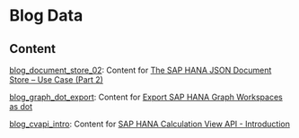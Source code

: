 # Blog Data

## Content
[blog_document_store_02](https://github.com/KaiMueller01/BlogData/tree/master/blog_document_store_02): Content for [The SAP HANA JSON Document Store – Use Case (Part 2)](https://blogs.sap.com/2018/04/27/the-sap-hana-json-document-store-use-case-part-2/)

[blog_graph_dot_export](https://github.com/KaiMueller01/BlogData/tree/master/blog_graph_dot_export): Content for [Export SAP HANA Graph Workspaces as dot](https://blogs.sap.com/2018/07/27/export-sap-hana-graph-workspaces-as-dot/)

[blog_cvapi_intro](https://github.com/KaiMueller01/BlogData/tree/master/blog_cvapi_intro): Content for [SAP HANA Calculation View API  - Introduction](https://blogs.sap.com/?p=1130665&preview=true&preview_id=1130665)
